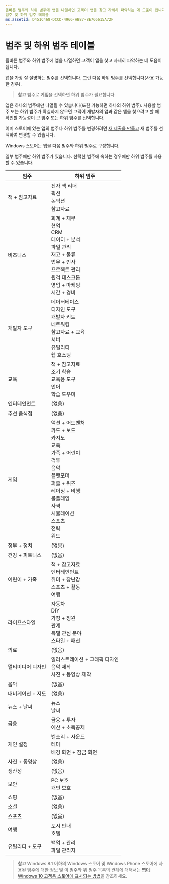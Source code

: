 ```yaml
---
올바른 범주와 하위 범주에 앱을 나열하면 고객이 앱을 찾고 자세히 파악하는 데 도움이 됩니다.
범주 및 하위 범주 테이블
ms.assetid: D451C468-DCCD-4966-AB87-8E766615A72F
---
```


# 범주 및 하위 범주 테이블


올바른 범주와 하위 범주에 앱을 나열하면 고객이 앱을 찾고 자세히 파악하는 데 도움이 됩니다.

앱을 가장 잘 설명하는 범주를 선택합니다. 그런 다음 하위 범주를 선택합니다(사용 가능한 경우).

> **참고** 범주로 **게임**을 선택하면 하위 범주가 필요합니다.

 

앱은 하나의 범주에만 나열될 수 있습니다(또한 가능하면 하나의 하위 범주). 사용할 범주 또는 하위 범주가 확실하지 않으면 고객이 개발자의 앱과 같은 앱을 찾으려고 할 때 확인할 가능성이 큰 범주 또는 하위 범주를 선택합니다.

이미 스토어에 있는 앱의 범주나 하위 범주를 변경하려면 [새 제출을 만들고](app-submissions.md) 새 범주를 선택하여 변경할 수 있습니다.

Windows 스토어는 앱을 다음 범주와 하위 범주로 구성합니다.

일부 범주에만 하위 범주가 있습니다. 선택한 범주에 속하는 경우에만 하위 범주를 사용할 수 있습니다.


| 범주                    | 하위 범주                                       |
|-----------------------------|---------------------------------------------------|
| 책 + 참고자료           | 전자 책 리더 <br> 픽션 <br> 논픽션 <br> 참고자료 |
| 비즈니스                    | 회계 + 재무 <br> 협업 <br> CRM <br> 데이터 + 분석 <br> 파일 관리 <br> 재고 + 물류 <br> 법무 + 인사 <br> 프로젝트 관리 <br> 원격 데스크톱 <br> 영업 + 마케팅 <br> 시간 + 경비 |
| 개발자 도구             | 데이터베이스 <br> 디자인 도구 <br> 개발자 키트 <br> 네트워킹 <br> 참고자료 + 교육 <br> 서버 <br> 유틸리티 <br> 웹 호스팅 |
| 교육                   | 책 + 참고자료 <br> 조기 학습 <br> 교육용 도구 <br> 언어 <br> 학습 도우미 |
| 엔터테인먼트               | (없음)                                            |
| 추천 음식점               | (없음)                                            |
| 게임                       | 액션 + 어드벤처 <br> 카드 + 보드 <br> 카지노 <br> 교육 <br> 가족 + 어린이 <br> 격투 <br> 음악 <br> 플랫포머 <br> 퍼즐 + 퀴즈 <br> 레이싱 + 비행 <br> 롤플레잉 <br> 사격 <br> 시뮬레이션 <br> 스포츠 <br> 전략 <br> 워드 |
| 정부 + 정치       | (없음)                                            |
| 건강 + 피트니스            | (없음)                                            |
| 어린이 + 가족               | 책 + 참고자료 <br> 엔터테인먼트 <br> 취미 + 장난감 <br> 스포츠 + 활동 <br> 여행 |
| 라이프스타일                   | 자동차 <br> DIY <br> 가정 + 정원 <br> 관계 <br> 특별 관심 분야 <br> 스타일 + 패션 |
| 의료                     | (없음)                                            |
| 멀티미디어 디자인           | 일러스트레이션 + 그래픽 디자인 <br> 음악 제작 <br> 사진 + 동영상 제작 |
| 음악                       | (없음)                                            |
| 내비게이션 + 지도           | (없음)                                            |
| 뉴스 + 날씨              | 뉴스 <br> 날씨                                 |
| 금융            | 금융 + 투자 <br> 예산 + 소득공제      |
| 개인 설정             | 벨소리 + 사운드 <br> 테마 <br> 배경 화면 + 잠금 화면 |
| 사진 + 동영상               | (없음)                                            |
| 생산성                | (없음)                                            |
| 보안                    | PC 보호 <br> 개인 보호 <br>         |
| 쇼핑                    | (없음)                                            |
| 소셜                      | (없음)                                            |
| 스포츠                      | (없음)                                            |
| 여행                      | 도시 안내 <br> 호텔                           |
| 유틸리티 + 도구           | 백업 + 관리 <br> 파일 관리자                |
 

> **참고** Windows 8.1 이하의 Windows 스토어 및 Windows Phone 스토어에 사용된 범주에 대한 정보 및 이 범주와 위 범주 목록의 관계에 대해서는 [앱이 Windows 10 고객용 스토어에 표시되는 방법](how-your-app-appears-in-the-store-for-windows-10-customers.md#category-changes)을 참조하세요.



<!--HONumber=Mar16_HO1-->


